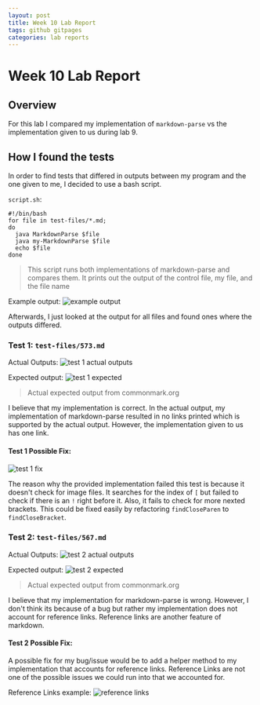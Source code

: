 ```yaml
---
layout: post
title: Week 10 Lab Report
tags: github gitpages
categories: lab reports
---
```


# Week 10 Lab Report

## Overview

For this lab I compared my implementation of `markdown-parse` vs the implementation given to us during lab 9.

## How I found the tests

In order to find tests that differed in outputs between my program and the one given to me, I decided to use a bash script.

`script.sh`:
```
#!/bin/bash
for file in test-files/*.md;
do
  java MarkdownParse $file
  java my-MarkdownParse $file
  echo $file
done
```
> This script runs both implementations of markdown-parse and compares them. It prints out the output of the control file, my file, and the file name

Example output:
![example output](https://bsalinassanchez.github.io/cse15l-lab-reports/images/compare.png)

Afterwards, I just looked at the output for all files and found ones where the outputs differed.


### Test 1: `test-files/573.md`
Actual Outputs:
![test 1 actual outputs](https://bsalinassanchez.github.io/cse15l-lab-reports/images/test1actual.png)

Expected output:
![test 1 expected](https://bsalinassanchez.github.io/cse15l-lab-reports/images/test1expectedoutput.png)
> Actual expected output from commonmark.org

I believe that my implementation is correct. In the actual output, my implementation of markdown-parse resulted in no links printed which is supported by the actual output. However, the implementation given to us has one link. 


#### Test 1 Possible Fix:
![test 1 fix](https://bsalinassanchez.github.io/cse15l-lab-reports/images/test1fix.png)

The reason why the provided implementation failed this test is because it doesn't check for image files. It searches for the index of `[` but failed to check if there is an `!` right before it. Also, it fails to check for more nexted brackets. This could be fixed easily by refactoring `findCloseParen` to `findCloseBracket`.


### Test 2: `test-files/567.md`
Actual Outputs:
![test 2 actual outputs](https://bsalinassanchez.github.io/cse15l-lab-reports/images/test2actual.png)

Expected output:
![test 2 expected](https://bsalinassanchez.github.io/cse15l-lab-reports/images/test2expectedoutput.png)
> Actual expected output from commonmark.org

I believe that my implementation for markdown-parse is wrong. However, I don't think its because of a bug but rather my implementation does not account for reference links. Reference links are another feature of markdown. 

#### Test 2 Possible Fix:
A possible fix for my bug/issue would be to add a helper method to my implementation that accounts for reference links. Reference Links are not one of the possible issues we could run into that we accounted for.

Reference Links example:
![reference links](https://bsalinassanchez.github.io/cse15l-lab-reports/images/referencelinks.png)
